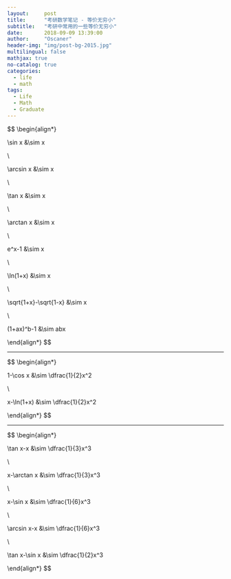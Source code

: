 ```yaml
---
layout:     post
title:      "考研数学笔记 - 等价无穷小"
subtitle:   "考研中常用的一些等价无穷小"
date:       2018-09-09 13:39:00
author:     "Oscaner"
header-img: "img/post-bg-2015.jpg"
multilingual: false
mathjax: true
no-catalog: true
categories:
  - life
  - math
tags:
  - Life
  - Math
  - Graduate
---
```


$$
\begin{align*}

  \sin x &\sim x

  \\

  \arcsin x &\sim x

  \\

  \tan x &\sim x

  \\

  \arctan x &\sim x

  \\

  e^x-1 &\sim x

  \\

  \ln(1+x) &\sim x

  \\

  \sqrt{1+x}-\sqrt{1-x} &\sim x

  \\

  (1+ax)^b-1 &\sim abx

\end{align*}
$$

---

$$
\begin{align*}

  1-\cos x &\sim \dfrac{1}{2}x^2

  \\

  x-\ln(1+x) &\sim \dfrac{1}{2}x^2

\end{align*}
$$

---

$$
\begin{align*}

  \tan x-x &\sim \dfrac{1}{3}x^3

  \\

  x-\arctan x &\sim \dfrac{1}{3}x^3

  \\

  x-\sin x &\sim \dfrac{1}{6}x^3

  \\

  \arcsin x-x &\sim \dfrac{1}{6}x^3

  \\

  \tan x-\sin x &\sim \dfrac{1}{2}x^3

\end{align*}
$$
